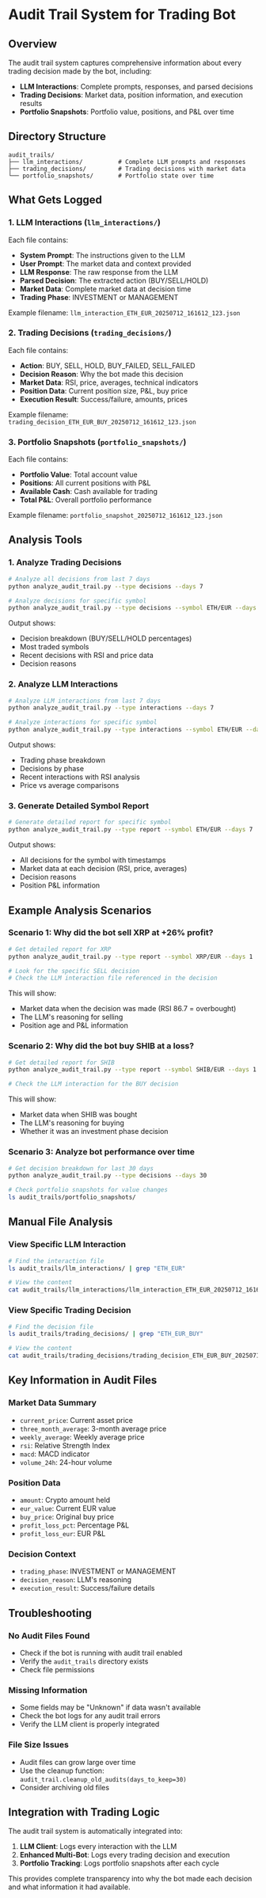 # Audit Trail System for Trading Bot

## Overview

The audit trail system captures comprehensive information about every trading decision made by the bot, including:

- **LLM Interactions**: Complete prompts, responses, and parsed decisions
- **Trading Decisions**: Market data, position information, and execution results
- **Portfolio Snapshots**: Portfolio value, positions, and P&L over time

## Directory Structure

```
audit_trails/
├── llm_interactions/          # Complete LLM prompts and responses
├── trading_decisions/         # Trading decisions with market data
└── portfolio_snapshots/       # Portfolio state over time
```

## What Gets Logged

### 1. LLM Interactions (`llm_interactions/`)

Each file contains:
- **System Prompt**: The instructions given to the LLM
- **User Prompt**: The market data and context provided
- **LLM Response**: The raw response from the LLM
- **Parsed Decision**: The extracted action (BUY/SELL/HOLD)
- **Market Data**: Complete market data at decision time
- **Trading Phase**: INVESTMENT or MANAGEMENT

Example filename: `llm_interaction_ETH_EUR_20250712_161612_123.json`

### 2. Trading Decisions (`trading_decisions/`)

Each file contains:
- **Action**: BUY, SELL, HOLD, BUY_FAILED, SELL_FAILED
- **Decision Reason**: Why the bot made this decision
- **Market Data**: RSI, price, averages, technical indicators
- **Position Data**: Current position size, P&L, buy price
- **Execution Result**: Success/failure, amounts, prices

Example filename: `trading_decision_ETH_EUR_BUY_20250712_161612_123.json`

### 3. Portfolio Snapshots (`portfolio_snapshots/`)

Each file contains:
- **Portfolio Value**: Total account value
- **Positions**: All current positions with P&L
- **Available Cash**: Cash available for trading
- **Total P&L**: Overall portfolio performance

Example filename: `portfolio_snapshot_20250712_161612_123.json`

## Analysis Tools

### 1. Analyze Trading Decisions

```bash
# Analyze all decisions from last 7 days
python analyze_audit_trail.py --type decisions --days 7

# Analyze decisions for specific symbol
python analyze_audit_trail.py --type decisions --symbol ETH/EUR --days 7
```

Output shows:
- Decision breakdown (BUY/SELL/HOLD percentages)
- Most traded symbols
- Recent decisions with RSI and price data
- Decision reasons

### 2. Analyze LLM Interactions

```bash
# Analyze LLM interactions from last 7 days
python analyze_audit_trail.py --type interactions --days 7

# Analyze interactions for specific symbol
python analyze_audit_trail.py --type interactions --symbol ETH/EUR --days 7
```

Output shows:
- Trading phase breakdown
- Decisions by phase
- Recent interactions with RSI analysis
- Price vs average comparisons

### 3. Generate Detailed Symbol Report

```bash
# Generate detailed report for specific symbol
python analyze_audit_trail.py --type report --symbol ETH/EUR --days 7
```

Output shows:
- All decisions for the symbol with timestamps
- Market data at each decision (RSI, price, averages)
- Decision reasons
- Position P&L information

## Example Analysis Scenarios

### Scenario 1: Why did the bot sell XRP at +26% profit?

```bash
# Get detailed report for XRP
python analyze_audit_trail.py --type report --symbol XRP/EUR --days 1

# Look for the specific SELL decision
# Check the LLM interaction file referenced in the decision
```

This will show:
- Market data when the decision was made (RSI 86.7 = overbought)
- The LLM's reasoning for selling
- Position age and P&L information

### Scenario 2: Why did the bot buy SHIB at a loss?

```bash
# Get detailed report for SHIB
python analyze_audit_trail.py --type report --symbol SHIB/EUR --days 1

# Check the LLM interaction for the BUY decision
```

This will show:
- Market data when SHIB was bought
- The LLM's reasoning for buying
- Whether it was an investment phase decision

### Scenario 3: Analyze bot performance over time

```bash
# Get decision breakdown for last 30 days
python analyze_audit_trail.py --type decisions --days 30

# Check portfolio snapshots for value changes
ls audit_trails/portfolio_snapshots/
```

## Manual File Analysis

### View Specific LLM Interaction

```bash
# Find the interaction file
ls audit_trails/llm_interactions/ | grep "ETH_EUR"

# View the content
cat audit_trails/llm_interactions/llm_interaction_ETH_EUR_20250712_161612_123.json | jq '.'
```

### View Specific Trading Decision

```bash
# Find the decision file
ls audit_trails/trading_decisions/ | grep "ETH_EUR_BUY"

# View the content
cat audit_trails/trading_decisions/trading_decision_ETH_EUR_BUY_20250712_161612_123.json | jq '.'
```

## Key Information in Audit Files

### Market Data Summary
- `current_price`: Current asset price
- `three_month_average`: 3-month average price
- `weekly_average`: Weekly average price
- `rsi`: Relative Strength Index
- `macd`: MACD indicator
- `volume_24h`: 24-hour volume

### Position Data
- `amount`: Crypto amount held
- `eur_value`: Current EUR value
- `buy_price`: Original buy price
- `profit_loss_pct`: Percentage P&L
- `profit_loss_eur`: EUR P&L

### Decision Context
- `trading_phase`: INVESTMENT or MANAGEMENT
- `decision_reason`: LLM's reasoning
- `execution_result`: Success/failure details

## Troubleshooting

### No Audit Files Found
- Check if the bot is running with audit trail enabled
- Verify the `audit_trails` directory exists
- Check file permissions

### Missing Information
- Some fields may be "Unknown" if data wasn't available
- Check the bot logs for any audit trail errors
- Verify the LLM client is properly integrated

### File Size Issues
- Audit files can grow large over time
- Use the cleanup function: `audit_trail.cleanup_old_audits(days_to_keep=30)`
- Consider archiving old files

## Integration with Trading Logic

The audit trail system is automatically integrated into:

1. **LLM Client**: Logs every interaction with the LLM
2. **Enhanced Multi-Bot**: Logs every trading decision and execution
3. **Portfolio Tracking**: Logs portfolio snapshots after each cycle

This provides complete transparency into why the bot made each decision and what information it had available. 